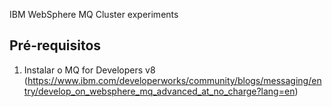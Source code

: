 IBM WebSphere MQ Cluster experiments
## Pré-requisitos
1. Instalar o MQ for Developers v8 (https://www.ibm.com/developerworks/community/blogs/messaging/entry/develop_on_websphere_mq_advanced_at_no_charge?lang=en)
